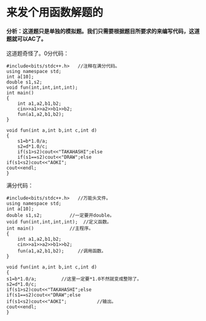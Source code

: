 # 来发个用函数解题的
#### 分析：这道题只是单独的模拟题。我们只需要根据题目所要求的来编写代码，这道题就可以AC了。
这道题奇怪了。0分代码：

    #include<bits/stdc++.h>   //注释在满分代码。
    using namespace std;
    int a[10];
    double s1,s2;
    void fun(int,int,int,int);
    int main()
    {
    	int a1,a2,b1,b2;
    	cin>>a1>>a2>>b1>>b2;
    	fun(a1,a2,b1,b2);
    }
    
    void fun(int a,int b,int c,int d)
    {
    	s1=b*1.0/a;
    	s2=d*1.0/c;
    	if(s1>s2)cout<<"TAKAHASHI";else
    	if(s1==s2)cout<<"DRAW";else
	if(s1<s2)cout<<"AOKI";
	cout<<endl;
    }
满分代码：

    #include<bits/stdc++.h>   //万能头文件。
    using namespace std;
    int a[10];
    double s1,s2;          //一定要开double。
    void fun(int,int,int,int);  //定义函数。
    int main()             //主程序。
    {
    	int a1,a2,b1,b2;
    	cin>>a1>>a2>>b1>>b2;
    	fun(a1,a2,b1,b2);     //调用函数。
    }

    void fun(int a,int b,int c,int d)
    {
	s1=b*1.0/a;         //这里一定要*1.0不然就变成整除了。
	s2=d*1.0/c;
	if(s1>s2)cout<<"TAKAHASHI";else
	if(s1==s2)cout<<"DRAW";else
	if(s1<s2)cout<<"AOKI";           //输出。
	cout<<endl;
    }